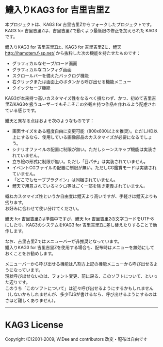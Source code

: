 # 鱧入りKAG3 for 吉里吉里Z

本プロジェクトは、KAG3 for 吉里吉里Zからフォークしたプロジェクトです。<br>
KAG3 for 吉里吉里Zは、吉里吉里Zで動くよう最低限の修正を加えられた KAG3 です。

鱧入りKAG3 for 吉里吉里Zは、KAG3 for 吉里吉里Zに、鱧天 http://hamotem.f-sp.net/ から抜粋した次の機能を持たせたものです：

* グラフィカルなセーブ/ロード画面
* グラフィカルなコンフィグ画面
* スクロールバーを備えたバックログ機能
* 右クリックまたは画面上のボタンから呼び出せる機能メニュー
* クイックセーブ機能

KAG3が本来持つ高いカスタマイズ性をなるべく損なわず、かつ、初めて吉里吉里Z/KAG3を扱うユーザーでもそこそこの外観を持つ作品を作れるよう配慮されている感じです。

鱧天と異なる点はおよそ次のようなものです：

* 画面サイズをある程度自由に変更可能（800x600以上を推奨）。ただしHD以上にするなら、使用している画像部品のカスタマイズが必要になるでしょう。
* シナリオファイルの配置に制限が無い。ただしシーンスキップ機能は実装されていません。
* 立ち絵の形式に制限が無い。ただし「目パチ」は実装されていません。
* イベントCGファイルの配置に制限が無い。ただしCG鑑賞モードは実装されていません。
* 「どこでもセーブプラグイン」は同梱されていません。
* 鱧天で用意されているマクロ等はごく一部を除き定義されていません。

概ねカスタマイズ性というか自由度は鱧天より高いですが、手軽さは鱧天よりも劣ります。<br>
お好みに合わせて使い分けてください。

鱧天 for 吉里吉里Zは準備中ですが、鱧天 for 吉里吉里2の文字コードをUTF-8にしたり、KAG3のシステムをKAG3 for 吉里吉里Zに差し替えたりすることで動作します。

なお、吉里吉里Zではメニューバーが非推奨となっています。<br>
鱧入りKAG3 for 吉里吉里Zを使用する場合も、配布時はメニューを無効にしておくことをお勧めします。

メニューバーから呼び出せる機能は八割方上記の機能メニューから呼び出せるようになっています。<br>
現状呼び出せないのは、フォント変更、前に戻る、このソフトについて、といった辺りです。<br>
このうち「このソフトについて」は近々呼び出せるようにするかもしれません（しないかもしれませんが、多少TJSが書けるなら、呼び出せるようにするのはさほど難しくありません）。

---
# KAG3 License
Copyright (C)2001-2009, W.Dee and contributors  改変・配布は自由です

